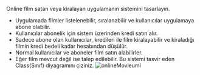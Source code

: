 Online film satan veya kiralayan uygulamanın sistemini tasarlayın.

 * Uygulamada filmler listelenebilir, sıralanabilir ve kullanıcılar uygulamaya abone olabilir.
 * Kullanıcılar abonelik için sistem üzerinden kredi satın alır.
 * Sadece abone olan kullanıcılar, kredileri ile film kiralayabilir ve kiraladığı filmin kredi bedeli kadar hesabından düşülür.
 * Normal kullanıcılar ve aboneler film satın alabilirler.
 * Eğer film mevcut değil ise talep edilebilir.
Bu sistemi tasvir eden Class(Sınıf) diyagramını çiziniz.
![onlineMovieuml](https://github.com/askinbolat/patika.dev-OOP/assets/107562943/7027c198-e43e-4969-995e-4f183888f9dd)
